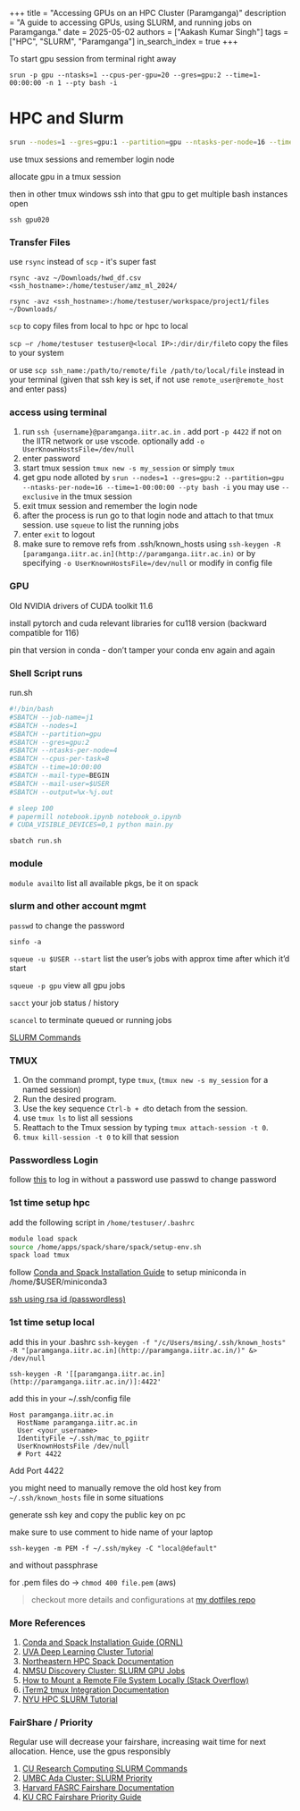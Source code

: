+++
title = "Accessing GPUs on an HPC Cluster (Paramganga)"
description = "A guide to accessing GPUs, using SLURM, and running jobs on Paramganga."
date = 2025-05-02
authors = ["Aakash Kumar Singh"]
tags = ["HPC", "SLURM", "Paramganga"]
in_search_index = true
+++

To start gpu session from terminal right away

`srun -p gpu --ntasks=1 --cpus-per-gpu=20 --gres=gpu:2 --time=1-00:00:00 -n 1 --pty bash -i`

# HPC and Slurm

```bash
srun --nodes=1 --gres=gpu:1 --partition=gpu --ntasks-per-node=16 --time=1-00:00:00 --pty bash -i
```

use tmux sessions and remember login node

allocate gpu in a tmux session

then in other tmux windows ssh into that gpu to get multiple bash instances open

`ssh gpu020`

### Transfer Files

use `rsync` instead of `scp` - it's super fast

`rsync -avz ~/Downloads/hwd_df.csv <ssh_hostname>:/home/testuser/amz_ml_2024/`

`rsync -avz <ssh_hostname>:/home/testuser/workspace/project1/files ~/Downloads/`

`scp` to copy files from local to hpc or hpc to local

`scp –r /home/testuser testuser@<local IP>:/dir/dir/file`to copy the files to your system

or use `scp ssh_name:/path/to/remote/file /path/to/local/file` instead in your terminal (given that ssh key is set, if not use `remote_user@remote_host` and enter pass)

### access using terminal

1. run `ssh {username}@paramganga.iitr.ac.in` . add port `-p 4422` if not on the IITR network or use vscode. optionally add `-o UserKnownHostsFile=/dev/null`
2. enter password
3. start tmux session `tmux new -s my_session` or simply `tmux`
4. get gpu node alloted by `srun --nodes=1 --gres=gpu:2 --partition=gpu --ntasks-per-node=16 --time=1-00:00:00 --pty bash -i`  you may use `--exclusive` in the tmux session
5. exit tmux session and remember the login node
6. after the process is run go to that login node and attach to that tmux session. use `squeue` to list the running jobs
7. enter `exit` to logout
8. make sure to remove refs from .ssh/known_hosts using `ssh-keygen -R [paramganga.iitr.ac.in](http://paramganga.iitr.ac.in)` or by specifying `-o UserKnownHostsFile=/dev/null` or modify in config file

### GPU

Old NVIDIA drivers of CUDA toolkit 11.6

install pytorch and cuda relevant libraries for cu118 version (backward compatible for 116)

pin that version in conda - don’t tamper your conda env again and again

### Shell Script runs

run.sh

```bash
#!/bin/bash
#SBATCH --job-name=j1
#SBATCH --nodes=1
#SBATCH --partition=gpu
#SBATCH --gres=gpu:2
#SBATCH --ntasks-per-node=4
#SBATCH --cpus-per-task=8
#SBATCH --time=10:00:00
#SBATCH --mail-type=BEGIN
#SBATCH --mail-user=$USER
#SBATCH --output=%x-%j.out

# sleep 100
# papermill notebook.ipynb notebook_o.ipynb
# CUDA_VISIBLE_DEVICES=0,1 python main.py
```

`sbatch run.sh`

### module

`module avail`to list all available pkgs, be it on spack

### slurm and other account mgmt

`passwd` to change the password

`sinfo -a`

`squeue -u $USER --start` list the user’s jobs with approx time after which it’d start

`squeue -p gpu` view all gpu jobs

`sacct` your job status / history

`scancel` to terminate queued or running jobs

[SLURM Commands](https://curc.readthedocs.io/en/latest/running-jobs/slurm-commands.html)

### TMUX

1. On the command prompt, type `tmux`, (`tmux new -s my_session` for a named session)
2. Run the desired program.
3. Use the key sequence `Ctrl-b + d`to detach from the session.
4. use `tmux ls` to list all sessions
5. Reattach to the Tmux session by typing `tmux attach-session -t 0`.
6. `tmux kill-session -t 0` to kill that session


### Passwordless Login

follow [this](https://wynton.ucsf.edu/hpc/howto/log-in-without-pwd.html) to log in without a password
use passwd to change password

### 1st time setup hpc

add the following script in `/home/testuser/.bashrc`

```bash
module load spack
source /home/apps/spack/share/spack/setup-env.sh
spack load tmux
```

follow [Conda and Spack Installation Guide](https://docs.excl.ornl.gov/quick-start-guides/conda-and-spack-installation) to setup miniconda in /home/$USER/miniconda3

[ssh using rsa id (passwordless)](https://wynton.ucsf.edu/hpc/howto/log-in-without-pwd.html)

### 1st time setup local

add this in your .bashrc `ssh-keygen -f "/c/Users/msing/.ssh/known_hosts" -R "[paramganga.iitr.ac.in](http://paramganga.iitr.ac.in/)" &> /dev/null`

`ssh-keygen -R '[[paramganga.iitr.ac.in](http://paramganga.iitr.ac.in/)]:4422'`

add this in your ~/.ssh/config file

```bash,name=~/.ssh/config
Host paramganga.iitr.ac.in
  HostName paramganga.iitr.ac.in
  User <your_username>
  IdentityFile ~/.ssh/mac_to_pgiitr
  UserKnownHostsFile /dev/null
  # Port 4422
```

Add Port 4422 

you might need to manually remove the old host key from `~/.ssh/known_hosts` file in some situations

generate ssh key and copy the public key on pc

make sure to use comment to hide name of your laptop

`ssh-keygen -m PEM -f ~/.ssh/mykey -C "local@default"`

and without passphrase

for .pem files do → `chmod 400 file.pem`  (aws)



> checkout more details and configurations at [my dotfiles repo](https://github.com/aakashks/dotfiles)

### More References

1. [Conda and Spack Installation Guide (ORNL)](https://docs.excl.ornl.gov/quick-start-guides/conda-and-spack-installation)
2. [UVA Deep Learning Cluster Tutorial](https://uvadlc-notebooks.readthedocs.io/en/latest/tutorial_notebooks/tutorial1/Lisa_Cluster.html)
3. [Northeastern HPC Spack Documentation](https://rc-docs.northeastern.edu/en/latest/software/packagemanagers/spack.html)
4. [NMSU Discovery Cluster: SLURM GPU Jobs](https://hpc.nmsu.edu/discovery/slurm/gpu-jobs/)
5. [How to Mount a Remote File System Locally (Stack Overflow)](https://stackoverflow.com/questions/3407287/how-do-you-edit-files-over-ssh)
6. [iTerm2 tmux Integration Documentation](https://iterm2.com/documentation-tmux-integration.html)
7. [NYU HPC SLURM Tutorial](https://sites.google.com/nyu.edu/nyu-hpc/training-support/tutorials/slurm-tutorial)

### FairShare / Priority

Regular use will decrease your fairshare, increasing wait time for next allocation. Hence, use the gpus responsibly

1. [CU Research Computing SLURM Commands](https://curc.readthedocs.io/en/latest/running-jobs/slurm-commands.html)
2. [UMBC Ada Cluster: SLURM Priority](https://hpcf.umbc.edu/ada/slurm/priority/)
3. [Harvard FASRC Fairshare Documentation](https://docs.rc.fas.harvard.edu/kb/fairshare/)
4. [KU CRC Fairshare Priority Guide](https://docs.crc.ku.edu/how-to/fairshare-priority/)
